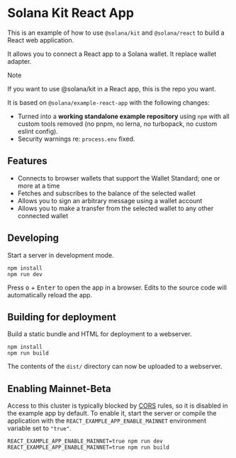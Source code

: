# Solana Kit React App

This is an example of how to use `@solana/kit` and `@solana/react` to build a React web application.

It allows you to connect a React app to a Solana wallet. It replace wallet adapter.

> [!NOTE]  
> If you want to use @solana/kit in a React app, this is the repo you want.

It is based on `@solana/example-react-app` with the following changes:

- Turned into a **working standalone example repository** using `npm` with all custom tools removed (no pnpm, no lerna, no turbopack, no custom eslint config).
- Security warnings re: `process.env` fixed.

## Features

- Connects to browser wallets that support the Wallet Standard; one or more at a time
- Fetches and subscribes to the balance of the selected wallet
- Allows you to sign an arbitrary message using a wallet account
- Allows you to make a transfer from the selected wallet to any other connected wallet

## Developing

Start a server in development mode.

```shell
npm install
npm run dev
```

Press <kbd>o</kbd> + <kbd>Enter</kbd> to open the app in a browser. Edits to the source code will automatically reload the app.

## Building for deployment

Build a static bundle and HTML for deployment to a webserver.

```shell
npm install
npm run build
```

The contents of the `dist/` directory can now be uploaded to a webserver.

## Enabling Mainnet-Beta

Access to this cluster is typically blocked by [CORS](https://developer.mozilla.org/en-US/docs/Web/HTTP/CORS) rules, so it is disabled in the example app by default. To enable it, start the server or compile the application with the `REACT_EXAMPLE_APP_ENABLE_MAINNET` environment variable set to `"true"`.

```shell
REACT_EXAMPLE_APP_ENABLE_MAINNET=true npm run dev
REACT_EXAMPLE_APP_ENABLE_MAINNET=true npm run build
```
